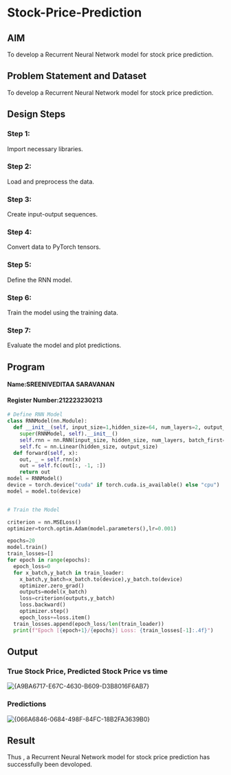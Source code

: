 # Stock-Price-Prediction


## AIM

To develop a Recurrent Neural Network model for stock price prediction.

## Problem Statement and Dataset
To develop a Recurrent Neural Network model for stock price prediction.

## Design Steps
### Step 1:
Import necessary libraries.

### Step 2:
Load and preprocess the data.

### Step 3:
Create input-output sequences.

### Step 4:
Convert data to PyTorch tensors.

### Step 5:
Define the RNN model.

### Step 6:
Train the model using the training data.

### Step 7:
Evaluate the model and plot predictions.



## Program
#### Name:SREENIVEDITAA SARAVANAN
#### Register Number:212223230213

```Python 
# Define RNN Model
class RNNModel(nn.Module):
  def __init__(self, input_size=1,hidden_size=64, num_layers=2, output_size=1):
    super(RNNModel, self).__init__()
    self.rnn = nn.RNN(input_size, hidden_size, num_layers, batch_first=True)
    self.fc = nn.Linear(hidden_size, output_size)
  def forward(self, x):
    out, _ = self.rnn(x)
    out = self.fc(out[:, -1, :])
    return out
model = RNNModel()
device = torch.device("cuda" if torch.cuda.is_available() else "cpu")
model = model.to(device)


# Train the Model

criterion = nn.MSELoss()
optimizer=torch.optim.Adam(model.parameters(),lr=0.001)

epochs=20
model.train()
train_losses=[]
for epoch in range(epochs):
  epoch_loss=0
  for x_batch,y_batch in train_loader:
    x_batch,y_batch=x_batch.to(device),y_batch.to(device)
    optimizer.zero_grad()
    outputs=model(x_batch)
    loss=criterion(outputs,y_batch)
    loss.backward()
    optimizer.step()
    epoch_loss+=loss.item()
  train_losses.append(epoch_loss/len(train_loader))
  print(f"Epoch [{epoch+1}/{epochs}] Loss: {train_losses[-1]:.4f}")
```

## Output

### True Stock Price, Predicted Stock Price vs time

![{A9BA6717-E67C-4630-B609-D3B8016F6AB7}](https://github.com/user-attachments/assets/a625238b-534f-4de6-94cf-04de17d40d81)


### Predictions 

![{066A6846-0684-498F-84FC-18B2FA3639B0}](https://github.com/user-attachments/assets/5b8fd922-2979-4dfc-9155-3ad5f4ae67bf)


## Result
Thus , a Recurrent Neural Network model for stock price prediction has successfully been devoloped.

